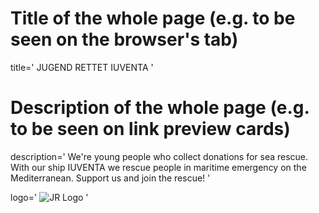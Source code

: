 # Title of the whole page (e.g. to be seen on the browser's tab)
title='
JUGEND RETTET IUVENTA
'

# Description of the whole page (e.g. to be seen on link preview cards)
description='
We&#39;re young people who collect donations for sea rescue. With our ship IUVENTA we rescue people in maritime emergency on the Mediterranean. Support us and join the rescue!
'

logo='
![JR Logo](../f/graphics/logo_weiss_schiff_transparent.svg)
'
